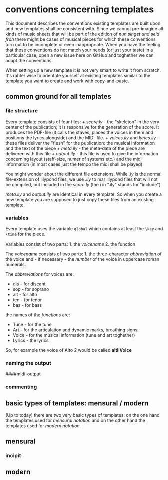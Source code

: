 # conventions concerning templates
This document describes the conventions existing templates are built upon and new templates shall be consistent with. Since we cannot pre-imagine all kinds of music sheets that will be part of the edition of *nun singet und seid froh* there might be cases of musical pieces for which these conventions turn out to be incomplete or even inappropriate. When you have the feeling that these conventions do not match your needs (or just your taste) in a particular case, open a new issue here on GitHub and toghether we can adapt the conventions.

When setting up a new template it is not very smart to write it from scratch. It's rahter wise to orientate yourself at existing templates similar to the template you want to create and work with copy-and-paste.

## common ground for all templates
### file structure
Every template consists of four files:
	+ *score.ly* - the "skeleton" in the very center of the publication; it is responsive for the generation of the score. It produces the PDF-file (it calls the staves, places the voices in them and positions the lyrics alongside) and the MIDI-file.
	+ *voices.ily* and *lyrics.ily* - these files deliver the "flesh" for the publication: the musical information and the text of the piece
	+ *meta.ily* - the meta-data of the piece are delivered with this file
	+ *output.ily* - this file is used to give the information concerning layout (staff-size, numer of systems etc.) and the midi information (in most cases just the tempo the midi shall be played)

You might wonder about the different file extensions. While *.ly* is the normal file-extension of lilypond files, we use *.ily* to mar lilypond files that will not be compiled, but included in the *score.ly* (the i in ".ily" stands for "include")

*meta.ily* and *output.ily* are identical in every template. So when you create a new template you are supposed to just copy these files from an existing template.

### variables
Every template uses the variable `global` which contains at least the `\key` and `\time` for the piece.

Variables consist of two parts: 1. the *voicename* 2. the function

The *voicename* consists of two parts: 1. the three-character *abbreviation* of the voice and - if necessary - the *number* of the voice in uppercase roman numerals.

The *abbreviations* for voices are:
+ dis - for discant
+ sop - for soprano
+ alt - for alto
+ ten - for tenor
+ bas - for bass

the names of the *functions* are:
+ Tune - for the tune
+ Art - for the articulation and dynamic marks, breathing signs, 
+ Voice - for the musical information (tune and art toghether)
+ Lyrics - the lyrics

So, for example the voice of Alto 2 would be called **altIIVoice**

### naming the output
####midi-output

### commenting

## basic types of templates: mensural / modern
(Up to today) there are two very basic types of templates: on the one hand the templates used for *mensural notation* and on the other hand the templates used for *modern notation*.

## mensural

### incipit


## modern

